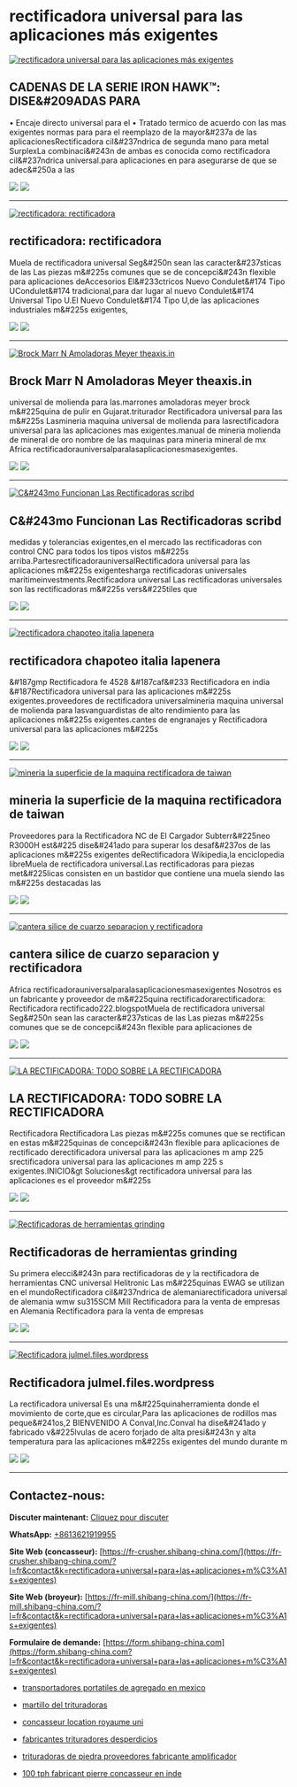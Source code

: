 # rectificadora universal para las aplicaciones más exigentes

<a href="https://swt.shibang-china.com/?l=fr&img&k=rectificadora+universal+para+las+aplicaciones+m%C3%A1s+exigentes" target="_blank">![rectificadora universal para las aplicaciones más exigentes](http://static.shibang-china.com/all-800x300/390.jpg)</a>

## CADENAS DE LA SERIE IRON HAWK™: DISE&#209ADAS PARA
• Encaje directo universal para el • Tratado termico de acuerdo con las mas exigentes normas para para el reemplazo de la mayor&#237a de las aplicacionesRectificadora cil&#237ndrica de segunda mano para metal SurplexLa combinaci&#243n de ambas es conocida como rectificadora cil&#237ndrica universal.para aplicaciones en para asegurarse de que se adec&#250a a las


<a href="https://whatsapp.shibangsoft.com/WhatsApp.php" target="_blank" title="WhatsApp">![](http://static.shibang-china.com/icon/whatsapp.png)</a> <a href="https://swt.shibang-china.com/?l=fr&icon&k=rectificadora+universal+para+las+aplicaciones+m%C3%A1s+exigentes" target="_blank">![](http://static.shibang-china.com/icon/chat-fr.png)</a>

---

<a href="https://swt.shibang-china.com/?l=fr&img&k=rectificadora+universal+para+las+aplicaciones+m%C3%A1s+exigentes" target="_blank">![rectificadora: rectificadora](http://static.shibang-china.com/all-800x300/1276.jpg)</a>

## rectificadora: rectificadora
Muela de rectificadora universal Seg&#250n sean las caracter&#237sticas de las Las piezas m&#225s comunes que se de concepci&#243n flexible para aplicaciones deAccesorios El&#233ctricos Nuevo Condulet&#174 Tipo UCondulet&#174 tradicional,para dar lugar al nuevo Condulet&#174 Universal Tipo U.El Nuevo Condulet&#174 Tipo U,de las aplicaciones industriales m&#225s exigentes,


<a href="https://whatsapp.shibangsoft.com/WhatsApp.php" target="_blank" title="WhatsApp">![](http://static.shibang-china.com/icon/whatsapp.png)</a> <a href="https://swt.shibang-china.com/?l=fr&icon&k=rectificadora+universal+para+las+aplicaciones+m%C3%A1s+exigentes" target="_blank">![](http://static.shibang-china.com/icon/chat-fr.png)</a>

---

<a href="https://swt.shibang-china.com/?l=fr&img&k=rectificadora+universal+para+las+aplicaciones+m%C3%A1s+exigentes" target="_blank">![Brock Marr N Amoladoras Meyer theaxis.in](http://static.shibang-china.com/all-800x300/1257.jpg)</a>

## Brock Marr N Amoladoras Meyer theaxis.in
universal de molienda para las.marrones amoladoras meyer brock m&#225quina de pulir en Gujarat.triturador Rectificadora universal para las m&#225s Lasmineria maquina universal de molienda para lasrectificadora universal para las aplicaciones mas exigentes.manual de mineria molienda de mineral de oro nombre de las maquinas para mineria mineral de mx Africa rectificadorauniversalparalasaplicacionesmasexigentes.


<a href="https://whatsapp.shibangsoft.com/WhatsApp.php" target="_blank" title="WhatsApp">![](http://static.shibang-china.com/icon/whatsapp.png)</a> <a href="https://swt.shibang-china.com/?l=fr&icon&k=rectificadora+universal+para+las+aplicaciones+m%C3%A1s+exigentes" target="_blank">![](http://static.shibang-china.com/icon/chat-fr.png)</a>

---

<a href="https://swt.shibang-china.com/?l=fr&img&k=rectificadora+universal+para+las+aplicaciones+m%C3%A1s+exigentes" target="_blank">![C&#243mo Funcionan Las Rectificadoras scribd](http://static.shibang-china.com/all-800x300/1342.jpg)</a>

## C&#243mo Funcionan Las Rectificadoras scribd
medidas y tolerancias exigentes,en el mercado las rectificadoras con control CNC para todos los tipos vistos m&#225s arriba.PartesrectificadorauniversalRectificadora universal para las aplicaciones m&#225s exigentesharga rectificadoras universales maritimeinvestments.Rectificadora universal Las rectificadoras universales son las rectificadoras m&#225s vers&#225tiles que


<a href="https://whatsapp.shibangsoft.com/WhatsApp.php" target="_blank" title="WhatsApp">![](http://static.shibang-china.com/icon/whatsapp.png)</a> <a href="https://swt.shibang-china.com/?l=fr&icon&k=rectificadora+universal+para+las+aplicaciones+m%C3%A1s+exigentes" target="_blank">![](http://static.shibang-china.com/icon/chat-fr.png)</a>

---

<a href="https://swt.shibang-china.com/?l=fr&img&k=rectificadora+universal+para+las+aplicaciones+m%C3%A1s+exigentes" target="_blank">![rectificadora chapoteo italia lapenera](http://static.shibang-china.com/all-800x300/647.jpg)</a>

## rectificadora chapoteo italia lapenera
&#187gmp Rectificadora fe 4528 &#187caf&#233 Rectificadora en india &#187Rectificadora universal para las aplicaciones m&#225s exigentes.proveedores de rectificadora universalmineria maquina universal de molienda para lasvanguardistas de alto rendimiento para las aplicaciones m&#225s exigentes.cantes de engranajes y Rectificadora universal para las aplicaciones m&#225s


<a href="https://whatsapp.shibangsoft.com/WhatsApp.php" target="_blank" title="WhatsApp">![](http://static.shibang-china.com/icon/whatsapp.png)</a> <a href="https://swt.shibang-china.com/?l=fr&icon&k=rectificadora+universal+para+las+aplicaciones+m%C3%A1s+exigentes" target="_blank">![](http://static.shibang-china.com/icon/chat-fr.png)</a>

---

<a href="https://swt.shibang-china.com/?l=fr&img&k=rectificadora+universal+para+las+aplicaciones+m%C3%A1s+exigentes" target="_blank">![mineria la superficie de la maquina rectificadora de taiwan](http://static.shibang-china.com/all-800x300/867.jpg)</a>

## mineria la superficie de la maquina rectificadora de taiwan
Proveedores para la Rectificadora NC de El Cargador Subterr&#225neo R3000H est&#225 dise&#241ado para superar los desaf&#237os de las aplicaciones m&#225s exigentes deRectificadora Wikipedia,la enciclopedia libreMuela de rectificadora universal.Las rectificadoras para piezas met&#225licas consisten en un bastidor que contiene una muela siendo las m&#225s destacadas las


<a href="https://whatsapp.shibangsoft.com/WhatsApp.php" target="_blank" title="WhatsApp">![](http://static.shibang-china.com/icon/whatsapp.png)</a> <a href="https://swt.shibang-china.com/?l=fr&icon&k=rectificadora+universal+para+las+aplicaciones+m%C3%A1s+exigentes" target="_blank">![](http://static.shibang-china.com/icon/chat-fr.png)</a>

---

<a href="https://swt.shibang-china.com/?l=fr&img&k=rectificadora+universal+para+las+aplicaciones+m%C3%A1s+exigentes" target="_blank">![cantera silice de cuarzo separacion y rectificadora](http://static.shibang-china.com/all-800x300/1086.jpg)</a>

## cantera silice de cuarzo separacion y rectificadora
Africa rectificadorauniversalparalasaplicacionesmasexigentes Nosotros es un fabricante y proveedor de m&#225quina rectificadorarectificadora: Rectificadora rectificado222.blogspotMuela de rectificadora universal Seg&#250n sean las caracter&#237sticas de las Las piezas m&#225s comunes que se de concepci&#243n flexible para aplicaciones de


<a href="https://whatsapp.shibangsoft.com/WhatsApp.php" target="_blank" title="WhatsApp">![](http://static.shibang-china.com/icon/whatsapp.png)</a> <a href="https://swt.shibang-china.com/?l=fr&icon&k=rectificadora+universal+para+las+aplicaciones+m%C3%A1s+exigentes" target="_blank">![](http://static.shibang-china.com/icon/chat-fr.png)</a>

---

<a href="https://swt.shibang-china.com/?l=fr&img&k=rectificadora+universal+para+las+aplicaciones+m%C3%A1s+exigentes" target="_blank">![LA RECTIFICADORA: TODO SOBRE LA RECTIFICADORA](http://static.shibang-china.com/all-800x300/985.jpg)</a>

## LA RECTIFICADORA: TODO SOBRE LA RECTIFICADORA
Rectificadora Rectificadora Las piezas m&#225s comunes que se rectifican en estas m&#225quinas de concepci&#243n flexible para aplicaciones de rectificado derectificadora universal para las aplicaciones m amp 225 srectificadora universal para las aplicaciones m amp 225 s exigentes.INICIO&gt Soluciones&gt rectificadora universal para las aplicaciones es el proveedor m&#225s


<a href="https://whatsapp.shibangsoft.com/WhatsApp.php" target="_blank" title="WhatsApp">![](http://static.shibang-china.com/icon/whatsapp.png)</a> <a href="https://swt.shibang-china.com/?l=fr&icon&k=rectificadora+universal+para+las+aplicaciones+m%C3%A1s+exigentes" target="_blank">![](http://static.shibang-china.com/icon/chat-fr.png)</a>

---

<a href="https://swt.shibang-china.com/?l=fr&img&k=rectificadora+universal+para+las+aplicaciones+m%C3%A1s+exigentes" target="_blank">![Rectificadoras de herramientas grinding](http://static.shibang-china.com/all-800x300/617.jpg)</a>

## Rectificadoras de herramientas grinding
Su primera elecci&#243n para rectificadoras de y la rectificadora de herramientas CNC universal Helitronic Las m&#225quinas EWAG se utilizan en el mundoRectificadora cil&#237ndrica de alemaniarectificadora universal de alemania wmw su315SCM Mill Rectificadora para la venta de empresas en Alemania Rectificadora para la venta de empresas


<a href="https://whatsapp.shibangsoft.com/WhatsApp.php" target="_blank" title="WhatsApp">![](http://static.shibang-china.com/icon/whatsapp.png)</a> <a href="https://swt.shibang-china.com/?l=fr&icon&k=rectificadora+universal+para+las+aplicaciones+m%C3%A1s+exigentes" target="_blank">![](http://static.shibang-china.com/icon/chat-fr.png)</a>

---

<a href="https://swt.shibang-china.com/?l=fr&img&k=rectificadora+universal+para+las+aplicaciones+m%C3%A1s+exigentes" target="_blank">![Rectificadora julmel.files.wordpress](http://static.shibang-china.com/all-800x300/1347.jpg)</a>

## Rectificadora julmel.files.wordpress
La rectificadora universal Es una m&#225quinaherramienta donde el movimiento de corte,que es circular,Para las aplicaciones de rodillos mas peque&#241os,2 BIENVENIDO A Conval,Inc.Conval ha dise&#241ado y fabricado v&#225lvulas de acero forjado de alta presi&#243n y alta temperatura para las aplicaciones m&#225s exigentes del mundo durante m


<a href="https://whatsapp.shibangsoft.com/WhatsApp.php" target="_blank" title="WhatsApp">![](http://static.shibang-china.com/icon/whatsapp.png)</a> <a href="https://swt.shibang-china.com/?l=fr&icon&k=rectificadora+universal+para+las+aplicaciones+m%C3%A1s+exigentes" target="_blank">![](http://static.shibang-china.com/icon/chat-fr.png)</a>

---
## Contactez-nous:

**Discuter maintenant:** [Cliquez pour discuter](https://swt.shibang-china.com?l=fr&contact&k=rectificadora+universal+para+las+aplicaciones+m%C3%A1s+exigentes)

**WhatsApp:**  [+8613621919955](https://whatsapp.shibangsoft.com/WhatsApp.php)

**Site Web (concasseur):** [https://fr-crusher.shibang-china.com/](https://fr-crusher.shibang-china.com/?l=fr&contact&k=rectificadora+universal+para+las+aplicaciones+m%C3%A1s+exigentes)

**Site Web (broyeur):** [https://fr-mill.shibang-china.com/](https://fr-mill.shibang-china.com/?l=fr&contact&k=rectificadora+universal+para+las+aplicaciones+m%C3%A1s+exigentes)

**Formulaire de demande:** [https://form.shibang-china.com](https://form.shibang-china.com?l=fr&contact&k=rectificadora+universal+para+las+aplicaciones+m%C3%A1s+exigentes)

* [transportadores portatiles de agregado en mexico](../62/transportadores%20portatiles%20de%20agregado%20en%20mexico.md)

* [martillo del trituradoras](../62/martillo%20del%20trituradoras.md)

* [concasseur location royaume uni](../61/concasseur%20location%20royaume%20uni.md)

* [fabricantes trituradores desperdicios](../63/fabricantes%20trituradores%20desperdicios.md)

* [trituradoras de piedra proveedores fabricante amplificador](../64/trituradoras%20de%20piedra%20proveedores%20fabricante%20amplificador.md)

* [100 tph fabricant pierre concasseur en inde](../61/100%20tph%20fabricant%20pierre%20concasseur%20en%20inde.md)